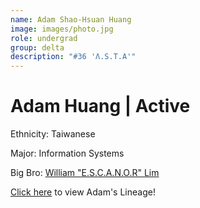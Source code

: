 ```yaml
---
name: Adam Shao-Hsuan Huang
image: images/photo.jpg
role: undergrad
group: delta
description: "#36 'Λ.S.T.A'"
---
```


# Adam Huang | Active
Ethnicity: Taiwanese

Major: Information Systems

Big Bro: [William "E.S.C.A.N.O.R" Lim](32wlim)

[Click here](/ujis/12kvo/) to view Adam's Lineage!